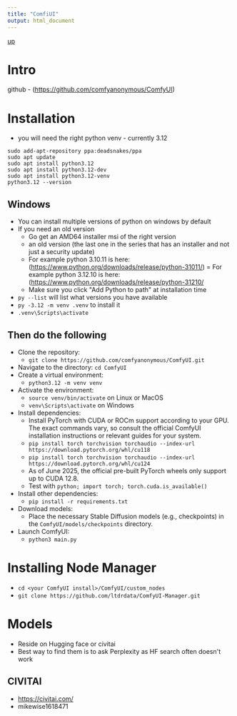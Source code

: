 ```yaml
---
title: "ComfiUI"
output: html_document
---
```

[up](https://mikewise2718.github.io/markdowndocs/)

# Intro
github - (https://github.com/comfyanonymous/ComfyUI)

# Installation

- you will need the right python venv - currently 3.12
```
sudo add-apt-repository ppa:deadsnakes/ppa
sudo apt update
sudo apt install python3.12
sudo apt install python3.12-dev
sudo apt install python3.12-venv
python3.12 --version
```
## Windows
- You can install multiple versions of python on windows by default
- If you need an old version
   - Go get an AMD64 installer msi of the right version
   - an old version (the last one in the series that has an installer and not just a security update)
   - For example python 3.10.11 is here: (https://www.python.org/downloads/release/python-31011/)
   = For example python 3.12.10 is here: (https://www.python.org/downloads/release/python-31210/
   - Make sure you click "Add Python to path" at installation time
- `py --list` will list what versions you have available
- `py -3.12 -m venv .venv` to install it
- `.venv\Scripts\activate`

## Then do the following
- Clone the repository:
  - `git clone https://github.com/comfyanonymous/ComfyUI.git`
- Navigate to the directory: `cd ComfyUI`
- Create a virtual environment:
  -  `python3.12 -m venv venv`
- Activate the environment:
  - `source venv/bin/activate` on Linux or MacOS
  - `venv\Scripts\activate` on Windows
- Install dependencies:
   - Install PyTorch with CUDA or ROCm support according to your GPU. The exact commands vary, so consult the official ComfyUI installation instructions or relevant guides for your system.
   - `pip install torch torchvision torchaudio --index-url https://download.pytorch.org/whl/cu118`
   - `pip install torch torchvision torchaudio --index-url https://download.pytorch.org/whl/cu124`
   - As of June 2025, the official pre-built PyTorch wheels only support up to CUDA 12.8.
   - Test with `python; import torch; torch.cuda.is_available()`
- Install other dependencies:
   - `pip install -r requirements.txt`
- Download models:
   - Place the necessary Stable Diffusion models (e.g., checkpoints) in the `ComfyUI/models/checkpoints` directory.
- Launch ComfyUI:
   -  `python3 main.py`


# Installing Node Manager
- `cd <your ComfyUI install>/ComfyUI/custom_nodes`
- `git clone https://github.com/ltdrdata/ComfyUI-Manager.git`

# Models
- Reside on Hugging face or civitai
- Best way to find them is to ask Perplexity as HF search often doesn't work

## CIVITAI
- https://civitai.com/
- mikewise1618471